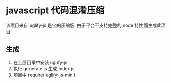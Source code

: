 # javascript 代码混淆压缩

该项目来自 uglify-js 是它的压缩版.
由于平台不支持完整的 node 特性而生成此项目.

## 生成

1. 在上层目录中安装 uglify-js
2. 执行 generate.js 生成 index.js
3. 项目中 require('uglify-js-min')
